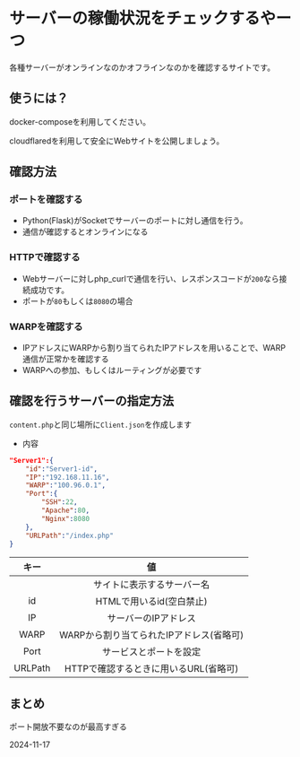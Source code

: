 # サーバーの稼働状況をチェックするやーつ
各種サーバーがオンラインなのかオフラインなのかを確認するサイトです。

## 使うには？
docker-composeを利用してください。

cloudflaredを利用して安全にWebサイトを公開しましょう。
## 確認方法
### ポートを確認する
* Python(Flask)がSocketでサーバーのポートに対し通信を行う。
* 通信が確認するとオンラインになる

### HTTPで確認する
* Webサーバーに対しphp_curlで通信を行い、レスポンスコードが`200`なら接続成功です。
* ポートが`80`もしくは`8080`の場合
### WARPを確認する
* IPアドレスにWARPから割り当てられたIPアドレスを用いることで、WARP通信が正常かを確認する
* WARPへの参加、もしくはルーティングが必要です

## 確認を行うサーバーの指定方法
`content.php`と同じ場所に`Client.json`を作成します
* 内容
```json
"Server1":{
    "id":"Server1-id",
    "IP":"192.168.11.16",
    "WARP":"100.96.0.1",
    "Port":{
        "SSH":22,
        "Apache":80,
        "Nginx":8080
    },
    "URLPath":"/index.php"
}
```
|キー|値|
|:---:|:---:|
||サイトに表示するサーバー名|
|id|HTMLで用いるid(空白禁止)|
|IP|サーバーのIPアドレス|
|WARP|WARPから割り当てられたIPアドレス(省略可)|
|Port|サービスとポートを設定|
|URLPath|HTTPで確認するときに用いるURL(省略可)|

## まとめ
ポート開放不要なのが最高すぎる

2024-11-17